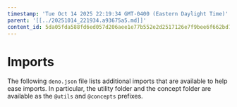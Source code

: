 ```yaml
---
timestamp: 'Tue Oct 14 2025 22:19:34 GMT-0400 (Eastern Daylight Time)'
parent: '[[../20251014_221934.a93675a5.md]]'
content_id: 5da05fda588fd6ed057d206aee1e77b552e2d2517126e7f9bee6f662bd7c0afe
---
```


# Imports

The following `deno.json` file lists additional imports that are available to help ease imports. In particular, the utility folder and the concept folder are available as the `@utils` and `@concepts` prefixes.
